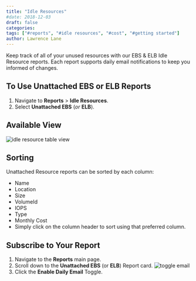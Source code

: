 ```yaml
---
title: "Idle Resources"
#date: 2018-12-03
draft: false
categories:
tags: ["#reports", "#idle resources", "#cost", "#getting started"]
author: Lawrence Lane
---
```


Keep track of all of your unused resources with our EBS & ELB Idle Resource reports. Each report supports daily email notifications to keep you informed of changes.

## To Use Unattached EBS or ELB Reports

1. Navigate to **Reports** > **Idle Resources**.
2. Select **Unattached EBS** (_or_ **ELB**).

## Available View

![idle resource table view](/images/idle-resources/idle-resource-table-view.png)

## Sorting
Unattached Resource reports can be sorted by each column:

- Name
- Location
- Size
- VolumeId
- IOPS
- Type
- Monthly Cost
- Simply click on the column header to sort using that preferred column.

## Subscribe to Your Report

1. Navigate to the **Reports** main page.
2. Scroll down to the **Unattached EBS** (or **ELB**) Report card.
![toggle email](/images/idle-resources/toggle-email.png)
3. Click the **Enable Daily Email** Toggle.
